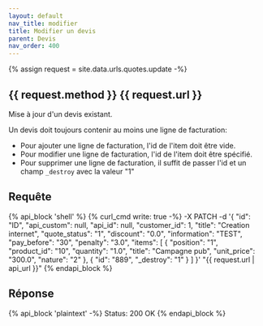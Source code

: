 ```yaml
---
layout: default
nav_title: modifier
title: Modifier un devis
parent: Devis
nav_order: 400
---
```

{% assign request = site.data.urls.quotes.update -%}
## {{ request.method }} {{ request.url }}

Mise à jour d'un devis existant.

Un devis doit toujours contenir au moins une ligne de facturation:
* Pour ajouter une ligne de facturation, l'id de l'item doit être vide.
* Pour modifier une ligne de facturation, l'id de l'item doit être spécifié.
* Pour supprimer une ligne de facturation, il suffit de passer l'id et un champ `_destroy` avec la valeur "1"

## Requête

{% api_block 'shell' %}
{% curl_cmd write: true -%}
-X PATCH -d '{
  "id": "ID",
  "api_custom": null,
  "api_id": null,
  "customer_id": 1,
  "title": "Creation internet",
  "quote_status": "1",
  "discount": "0.0",
  "information": "TEST",
  "pay_before": "30",
  "penalty": "3.0",
  "items": [
    {
      "position": "1",
      "product_id": "10",
      "quantity": "1.0",
      "title": "Campagne pub",
      "unit_price": "300.0",
      "nature": "2"
    },
    {
      "id": "889",
      "_destroy": "1"
    }
  ]
}'
"{{ request.url | api_url }}"
{% endapi_block %}

## Réponse

{% api_block 'plaintext' -%}
Status: 200 OK
{% endapi_block %}
